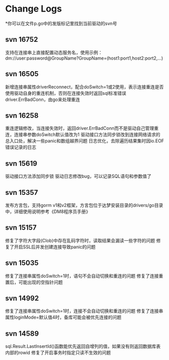 # Change Logs

*你可以在文件p.go中的发版标记里找到当前驱动的svn号

## svn 16752
支持在连接串上直接配置动态服务名，使用示例：
dm://user:password@GroupName?GroupName=(host1:port1,host2:port2,...)

## svn 16505
新增连接串属性driverReconnect，配合doSwitch=1或2使用，表示连接重连是否使用驱动自身的重连机制，否则在连接失效时返回sql标准错误driver.ErrBadConn，由go来处理重连

## svn 16258
重连逻辑修改，当连接失效时，返回driver.ErrBadConn而不是驱动自己管理重连，连接串参数doSwitch默认值改为1
驱动接口方法同步锁改到连接网络请求的总入口处，解决一些panic和数组越界问题
日志优化，去除遍历结果集时因io.EOF错误记录的日志

## svn 15619
驱动接口方法添加同步锁
驱动日志修改bug，可以记录SQL语句和参数值了

## svn 15357
发布方言包，支持gorm v1和v2框架，方言包位于达梦安装目录的drivers/go目录中，详细使用说明参考《DM8程序员手册》

## svn 15157
修复了字符大字段(Clob)中存在乱码字符时，读取结果会漏读一些字符的问题
修复了开启SSL后并发创建连接导致panic的问题

## svn 15035
修复了连接串属性doSwitch=1时，语句不会自动切换和重连的问题
修复了连接重置后，可能出现的空指针问题

## svn 14992
修复了连接串属性doSwitch=1时，连接不会自动切换和重连的问题
修复了连接串属性loginMode=默认值4时，备库可能会被优先连接的问题

## svn 14589
sql.Result.LastInsertId()函数能优先返回自增列的值，如果没有则返回数据库表内部的rowid
修复了开启事务时指定只读不生效的问题